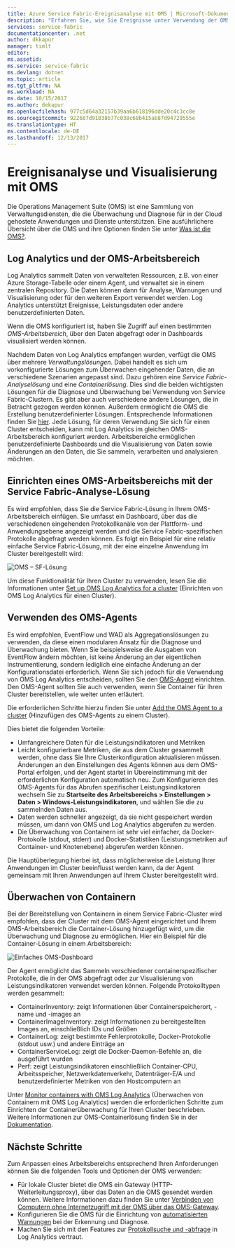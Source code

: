 ```yaml
---
title: Azure Service Fabric-Ereignisanalyse mit OMS | Microsoft-Dokumentation
description: "Erfahren Sie, wie Sie Ereignisse unter Verwendung der OMS zur Überwachung und Diagnose von Azure Service Fabric-Clustern visualisieren und analysieren."
services: service-fabric
documentationcenter: .net
author: dkkapur
manager: timlt
editor: 
ms.assetid: 
ms.service: service-fabric
ms.devlang: dotnet
ms.topic: article
ms.tgt_pltfrm: NA
ms.workload: NA
ms.date: 10/15/2017
ms.author: dekapur
ms.openlocfilehash: 977c5d64a32157b39aa6b618196dde20c4c3cc8e
ms.sourcegitcommit: 922687d91838b77c038c68b415ab87d94729555e
ms.translationtype: HT
ms.contentlocale: de-DE
ms.lasthandoff: 12/13/2017
---
```

# <a name="event-analysis-and-visualization-with-oms"></a>Ereignisanalyse und Visualisierung mit OMS

Die Operations Management Suite (OMS) ist eine Sammlung von Verwaltungsdiensten, die die Überwachung und Diagnose für in der Cloud gehostete Anwendungen und Dienste unterstützen. Eine ausführlichere Übersicht über die OMS und ihre Optionen finden Sie unter [Was ist die OMS?](../operations-management-suite/operations-management-suite-overview.md).

## <a name="log-analytics-and-the-oms-workspace"></a>Log Analytics und der OMS-Arbeitsbereich

Log Analytics sammelt Daten von verwalteten Ressourcen, z.B. von einer Azure Storage-Tabelle oder einem Agent, und verwaltet sie in einem zentralen Repository. Die Daten können dann für Analyse, Warnungen und Visualisierung oder für den weiteren Export verwendet werden. Log Analytics unterstützt Ereignisse, Leistungsdaten oder andere benutzerdefinierten Daten.

Wenn die OMS konfiguriert ist, haben Sie Zugriff auf einen bestimmten *OMS-Arbeitsbereich*, über den Daten abgefragt oder in Dashboards visualisiert werden können.

Nachdem Daten von Log Analytics empfangen wurden, verfügt die OMS über mehrere *Verwaltungslösungen*. Dabei handelt es sich um vorkonfigurierte Lösungen zum Überwachen eingehender Daten, die an verschiedene Szenarien angepasst sind. Dazu gehören eine *Service Fabric-Analyselösung* und eine *Containerlösung*. Dies sind die beiden wichtigsten Lösungen für die Diagnose und Überwachung bei Verwendung von Service Fabric-Clustern. Es gibt aber auch verschiedene andere Lösungen, die in Betracht gezogen werden können. Außerdem ermöglicht die OMS die Erstellung benutzerdefinierter Lösungen. Entsprechende Informationen finden Sie [hier](../operations-management-suite/operations-management-suite-solutions.md). Jede Lösung, für deren Verwendung Sie sich für einen Cluster entscheiden, kann mit Log Analytics im gleichen OMS-Arbeitsbereich konfiguriert werden. Arbeitsbereiche ermöglichen benutzerdefinierte Dashboards und die Visualisierung von Daten sowie Änderungen an den Daten, die Sie sammeln, verarbeiten und analysieren möchten.

## <a name="setting-up-an-oms-workspace-with-the-service-fabric-analytics-solution"></a>Einrichten eines OMS-Arbeitsbereichs mit der Service Fabric-Analyse-Lösung
Es wird empfohlen, dass Sie die Service Fabric-Lösung in Ihrem OMS-Arbeitsbereich einfügen. Sie umfasst ein Dashboard, über das die verschiedenen eingehenden Protokollkanäle von der Plattform- und Anwendungsebene angezeigt werden und die Service Fabric-spezifischen Protokolle abgefragt werden können. Es folgt ein Beispiel für eine relativ einfache Service Fabric-Lösung, mit der eine einzelne Anwendung im Cluster bereitgestellt wird:

![OMS – SF-Lösung](media/service-fabric-diagnostics-event-analysis-oms/service-fabric-solution.png)

Um diese Funktionalität für Ihren Cluster zu verwenden, lesen Sie die Informationen unter [Set up OMS Log Analytics for a cluster](service-fabric-diagnostics-oms-setup.md) (Einrichten von OMS Log Analytics für einen Cluster).

## <a name="using-the-oms-agent"></a>Verwenden des OMS-Agents

Es wird empfohlen, EventFlow und WAD als Aggregationslösungen zu verwenden, da diese einen modularen Ansatz für die Diagnose und Überwachung bieten. Wenn Sie beispielsweise die Ausgaben von EventFlow ändern möchten, ist keine Änderung an der eigentlichen Instrumentierung, sondern lediglich eine einfache Änderung an der Konfigurationsdatei erforderlich. Wenn Sie sich jedoch für die Verwendung von OMS Log Analytics entscheiden, sollten Sie den [OMS-Agent](../log-analytics/log-analytics-windows-agent.md) einrichten. Den OMS-Agent sollten Sie auch verwenden, wenn Sie Container für Ihren Cluster bereitstellen, wie weiter unten erläutert. 

Die erforderlichen Schritte hierzu finden Sie unter [Add the OMS Agent to a cluster](service-fabric-diagnostics-oms-agent.md) (Hinzufügen des OMS-Agents zu einem Cluster).

Dies bietet die folgenden Vorteile:

* Umfangreichere Daten für die Leistungsindikatoren und Metriken
* Leicht konfigurierbare Metriken, die aus dem Cluster gesammelt werden, ohne dass Sie Ihre Clusterkonfiguration aktualisieren müssen. Änderungen an den Einstellungen des Agents können aus dem OMS-Portal erfolgen, und der Agent startet in Übereinstimmung mit der erforderlichen Konfiguration automatisch neu. Zum Konfigurieren des OMS-Agents für das Abrufen spezifischer Leistungsindikatoren wechseln Sie zu **Startseite des Arbeitsbereichs > Einstellungen > Daten > Windows-Leistungsindikatoren**, und wählen Sie die zu sammelnden Daten aus.
* Daten werden schneller angezeigt, da sie nicht gespeichert werden müssen, um dann von OMS und Log Analytics abgerufen zu werden.
* Die Überwachung von Containern ist sehr viel einfacher, da Docker-Protokolle (stdout, stderr) und Docker-Statistiken (Leistungsmetriken auf Container- und Knotenebene) abgerufen werden können.

Die Hauptüberlegung hierbei ist, dass möglicherweise die Leistung Ihrer Anwendungen im Cluster beeinflusst werden kann, da der Agent gemeinsam mit Ihren Anwendungen auf Ihrem Cluster bereitgestellt wird.

## <a name="monitoring-containers"></a>Überwachen von Containern

Bei der Bereitstellung von Containern in einem Service Fabric-Cluster wird empfohlen, dass der Cluster mit dem OMS-Agent eingerichtet und Ihrem OMS-Arbeitsbereich die Container-Lösung hinzugefügt wird, um die Überwachung und Diagnose zu ermöglichen. Hier ein Beispiel für die Container-Lösung in einem Arbeitsbereich:

![Einfaches OMS-Dashboard](./media/service-fabric-diagnostics-event-analysis-oms/oms-containers-dashboard.png)

Der Agent ermöglicht das Sammeln verschiedener containerspezifischer Protokolle, die in der OMS abgefragt oder zur Visualisierung von Leistungsindikatoren verwendet werden können. Folgende Protokolltypen werden gesammelt:

* ContainerInventory: zeigt Informationen über Containerspeicherort, -name und -images an
* ContainerImageInventory: zeigt Informationen zu bereitgestellten Images an, einschließlich IDs und Größen
* ContainerLog: zeigt bestimmte Fehlerprotokolle, Docker-Protokolle (stdout usw.) und andere Einträge an
* ContainerServiceLog: zeigt die Docker-Daemon-Befehle an, die ausgeführt wurden
* Perf: zeigt Leistungsindikatoren einschließlich Container-CPU, Arbeitsspeicher, Netzwerkdatenverkehr, Datenträger-E/A und benutzerdefinierter Metriken von den Hostcomputern an

Unter [Monitor containers with OMS Log Analytics](service-fabric-diagnostics-oms-containers.md) (Überwachen von Containern mit OMS Log Analytics) werden die erforderlichen Schritte zum Einrichten der Containerüberwachung für Ihren Cluster beschrieben. Weitere Informationen zur OMS-Containerlösung finden Sie in der [Dokumentation](../log-analytics/log-analytics-containers.md).

## <a name="next-steps"></a>Nächste Schritte

Zum Anpassen eines Arbeitsbereichs entsprechend Ihren Anforderungen können Sie die folgenden Tools und Optionen der OMS verwenden:

* Für lokale Cluster bietet die OMS ein Gateway (HTTP-Weiterleitungsproxy), über das Daten an die OMS gesendet werden können. Weitere Informationen dazu finden Sie unter [Verbinden von Computern ohne Internetzugriff mit der OMS über das OMS-Gateway](../log-analytics/log-analytics-oms-gateway.md).
* Konfigurieren Sie die OMS für die Einrichtung von [automatisierten Warnungen](../log-analytics/log-analytics-alerts.md) bei der Erkennung und Diagnose.
* Machen Sie sich mit den Features zur [Protokollsuche und -abfrage](../log-analytics/log-analytics-log-searches.md) in Log Analytics vertraut.